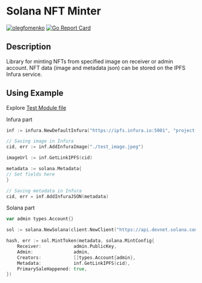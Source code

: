 # Solana NFT Minter

[![olegfomenko](https://circleci.com/gh/olegfomenko/solana-nft-minter.svg?style=shield)](https://circleci.com/gh/olegfomenko/solana-nft-minter)
[![Go Report Card](https://goreportcard.com/badge/github.com/olegfomenko/solana-nft-minter)](https://goreportcard.com/report/github.com/olegfomenko/solana-nft-minter?v=lastCommitID)


## Description

Library for minting NFTs from specified image on receiver or admin account. NFT data (image and metadata json) can be
stored on the IPFS Infura service.

## Using Example

Explore [Test Module file](./main_test.go)

Infura part

```go
inf := infura.NewDefaultInfura("https://ipfs.infura.io:5001", "project-id", "project-secret")

// Saving image in Infura
cid, err := inf.AddInfuraImage("./test_image.jpeg")

imageUrl := inf.GetLinkIPFS(cid)

metadata := solana.Metadata{
// Set fields here
}

// Saving metadata in Infura
cid, err = inf.AddInfuraJSON(metadata)
```

Solana part

```go
var admin types.Account{}

sol := solana.NewSolana(client.NewClient("https://api.devnet.solana.com"))

hash, err := sol.MintToken(metadata, solana.MintConfig{
    Receiver:            admin.PublicKey,
    Admin:               admin,
    Creators:            []types.Account{admin},
    Metadata:            inf.GetLinkIPFS(cid),
    PrimarySaleHappened: true,
})
```